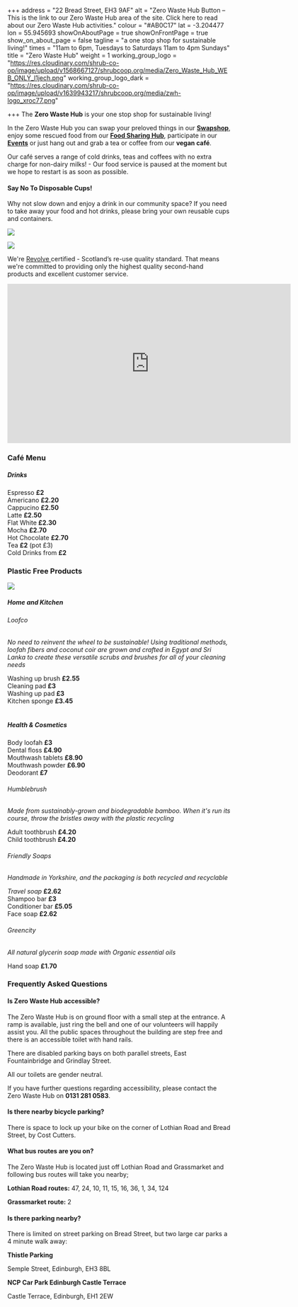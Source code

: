 +++
address = "22 Bread Street, EH3 9AF"
alt = "Zero Waste Hub Button – This is the link to our Zero Waste Hub area of the site. Click here to read about our Zero Waste Hub activities."
colour = "#AB0C17"
lat = -3.204477
lon = 55.945693
showOnAboutPage = true
showOnFrontPage = true
show_on_about_page = false
tagline = "a one stop shop for sustainable living!"
times = "11am to 6pm, Tuesdays to Saturdays 11am to 4pm Sundays"
title = "Zero Waste Hub"
weight = 1
working_group_logo = "https://res.cloudinary.com/shrub-co-op/image/upload/v1568667127/shrubcoop.org/media/Zero_Waste_Hub_WEB_ONLY_l1jech.png"
working_group_logo_dark = "https://res.cloudinary.com/shrub-co-op/image/upload/v1639943217/shrubcoop.org/media/zwh-logo_xroc77.png"

+++
The **Zero Waste Hub** is your one stop shop for sustainable living!

In the Zero Waste Hub you can swap your preloved things in our [**Swapshop**](https://www.shrubcoop.org//working-groups/swapshop/), enjoy some rescued food from our [**Food Sharing Hub**](https://www.shrubcoop.org//working-groups/food-sharing-hub/), participate in our [**Events**](https://www.shrubcoop.org/events/) or just hang out and grab a tea or coffee from our **vegan café**.

Our café serves a range of cold drinks, teas and coffees with no extra charge for non-dairy milks! - Our food service is paused at the moment but we hope to restart is as soon as possible. 

#### Say No To Disposable Cups!

Why not slow down and enjoy a drink in our community space? If you need to take away your food and hot drinks, please bring your own reusable cups and containers.

![](https://res.cloudinary.com/shrub-co-op/image/upload/v1576366686/shrubcoop.org/media/zero_waste_hub_website_pctxow.png)

![](https://res.cloudinary.com/shrub-co-op/image/upload/v1576369229/shrubcoop.org/media/revolve_website_gx3uvf.png)

We're [Revolve ](https://www.zerowastescotland.org.uk/revolve)certified - Scotland’s re-use quality standard. That means we're committed to providing only the highest quality second-hand products and excellent customer service.

<iframe title="vimeo-player" src="https://player.vimeo.com/video/638350700?h=2548060211" width="640" height="360" frameborder="0" allowfullscreen></iframe>

### Café Menu

##### Drinks

Espresso **£2**  
Americano **£2.20**  
Cappucino **£2.50**  
Latte **£2.50**  
Flat White **£2.30**   
Mocha **£2.70**  
Hot Chocolate **£2.70**   
Tea **£2** (pot £3)   
Cold Drinks from **£2**  

### Plastic Free Products

![](https://res.cloudinary.com/shrub-co-op/image/upload/v1576367835/shrubcoop.org/media/zw_products_website_1_szkrgc.png)

##### Home and Kitchen

###### Loofco

_No need to reinvent the wheel to be sustainable! Using traditional methods, loofah fibers and coconut coir are grown and crafted in Egypt and Sri Lanka to create these versatile scrubs and brushes for all of your cleaning needs_

Washing up brush **£2.55**  
Cleaning pad **£3**  
Washing up pad **£3**  
Kitchen sponge **£3.45**  
<br>

##### Health & Cosmetics

Body loofah **£3**  
Dental floss **£4.90**  
Mouthwash tablets **£8.90**  
Mouthwash powder **£6.90**    
Deodorant **£7**  


###### Humblebrush

_Made from sustainably-grown and biodegradable bamboo. When it's run its course, throw the bristles away with the plastic recycling_

Adult toothbrush **£4.20**  
Child toothbrush **£4.20**

###### Friendly Soaps

_Handmade in Yorkshire, and the packaging is both recycled and recyclable_

_Travel soap_ **£2.62**  
Shampoo bar **£3**  
Conditioner bar **£5.05**   
Face soap **£2.62**

###### Greencity

_All natural glycerin soap made with Organic essential oils_

Hand soap **£1.70**


### Frequently Asked Questions

#### Is Zero Waste Hub accessible?

The Zero Waste Hub is on ground floor with a small step at the entrance. A ramp is available, just ring the bell and one of our volunteers will happily assist you. All the public spaces throughout the building are step free and there is an accessible toilet with hand rails.

There are disabled parking bays on both parallel streets, East Fountainbridge and Grindlay Street.

All our toilets are gender neutral.

If you have further questions regarding accessibility, please contact the Zero Waste Hub on **0131 281 0583**.

#### Is there nearby bicycle parking?

There is space to lock up your bike on the corner of Lothian Road and Bread Street, by Cost Cutters.

#### What bus routes are you on?

The Zero Waste Hub is located just off Lothian Road and Grassmarket and following bus routes will take you nearby;

**Lothian Road routes:** 47, 24, 10, 11, 15, 16, 36, 1, 34, 124

**Grassmarket route:** 2

#### Is there parking nearby?

There is limited on street parking on Bread Street, but two large car parks a 4 minute walk away:

**Thistle Parking**

Semple Street, Edinburgh, EH3 8BL

**NCP Car Park Edinburgh Castle Terrace**

Castle Terrace, Edinburgh, EH1 2EW